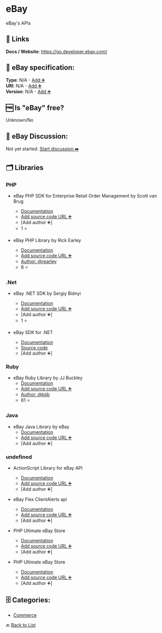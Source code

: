 # eBay
eBay's APIs

##  🔗 Links
**Docs / Website**: https://go.developer.ebay.com/

## 🧬 eBay specification:
**Type**: N/A - [Add ➕](https://github.com/apis-list/apis-list/edit/main/apis-list.yaml)  
**URI**: N/A - [Add ➕](https://github.com/apis-list/apis-list/edit/main/apis-list.yaml)  
**Version**: N/A - [Add ➕](https://github.com/apis-list/apis-list/edit/main/apis-list.yaml)

## 🆓 Is "eBay" free?
Unknown/No  

## 💬 eBay Discussion:
Not yet started. [Start discussion ➡️](https://github.com/apis-list/apis-list/discussions/new)

## 🗂️ Libraries
### PHP
- eBay PHP SDK for Enterprise Retail Order Management by Scott van Brug
    - [Documentation](https://github.com/eBayEnterprise/RetailOrderManagement-SDK)
    - [Add source code URL ➕]()
    - [Add author ➕]
    - 1 ⭐

- eBay PHP Library by Rick Earley
    - [Documentation](https://github.com/rearley/ebay)
    - [Add source code URL ➕]()
    - [Author: @rearley](https://github.com/rearley)
    - 8 ⭐

### .Net
- eBay .NET SDK by Sergiy Bidnyi
    - [Documentation](https://github.com/JustApplications/ebaysdk-nuget)
    - [Add source code URL ➕]()
    - [Add author ➕]
    - 1 ⭐

- eBay SDK for .NET
    - [Documentation](http://www.ebay.com/)
    - [Source code](https://go.developer.ebay.com/developers/ebay/documentation-tools/sdks/dotnet)
    - [Add author ➕]

### Ruby
- eBay Ruby Library by JJ Buckley
    - [Documentation](https://github.com/bjjb/ebayr)
    - [Add source code URL ➕]()
    - [Author: @bjjb](https://github.com/bjjb)
    - 61 ⭐

### Java
-  eBay Java Library by eBay
    - [Documentation](http://developer.ebay.com/devzone/javasdk-jaxb/docs/GettingStarted/GettingStarted.html)
    - [Add source code URL ➕]()
    - [Add author ➕]

### undefined
- ActionScript Library for eBay API
    - [Documentation](http://code.google.com/p/as3ebaylib/)
    - [Add source code URL ➕]()
    - [Add author ➕]

- eBay Flex ClientAlerts api
    - [Documentation](http://developer.ebay.com/developercenter/flash/client-alerts/)
    - [Add source code URL ➕]()
    - [Add author ➕]

- PHP Ultimate eBay Store
    - [Documentation]()
    - [Add source code URL ➕]()
    - [Add author ➕]

- PHP Ultimate eBay Store
    - [Documentation]()
    - [Add source code URL ➕]()
    - [Add author ➕]


## 🗄️ Categories:
- [Commerce](https://github.com/apis-list/apis-list#commerce-)

🔙  [Back to List](https://github.com/apis-list/apis-list)

